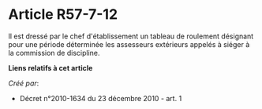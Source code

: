 # Article R57-7-12

Il est dressé par le chef d'établissement un tableau de roulement désignant pour une période déterminée les assesseurs
extérieurs appelés à siéger à la commission de discipline.

**Liens relatifs à cet article**

_Créé par_:

  - Décret n°2010-1634 du 23 décembre 2010 - art. 1
